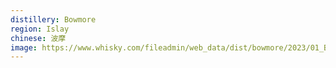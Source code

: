 ```yaml
---
distillery: Bowmore
region: Islay
chinese: 波摩
image: https://www.whisky.com/fileadmin/web_data/dist/bowmore/2023/01_Bowmore_distillery__3_.jpg
---
```

